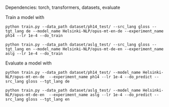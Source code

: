 Dependencies: torch, transformers, datasets, evaluate

Train a model with

```shell
python train.py --data_path dataset/ph14_test/ --src_lang gloss --tgt_lang de --model_name Helsinki-NLP/opus-mt-en-de --experiment_name ph14 --lr 1e-4 --do_train

python train.py --data_path dataset/aslg_test/ --src_lang gloss --tgt_lang en --model_name Helsinki-NLP/opus-mt-de-en --experiment_name aslg --lr 1e-4 --do_train 
```

Evaluate a model with

```shell
python train.py --data_path dataset/ph14_test/ --model_name Helsinki-NLP/opus-mt-en-de  --experiment_name ph14 --lr 1e-4 --do_predict --src_lang gloss --tgt_lang de

python train.py --data_path dataset/aslg_test/ --model_name Helsinki-NLP/opus-mt-de-en  --experiment_name aslg --lr 1e-4 --do_predict --src_lang gloss --tgt_lang en
```
